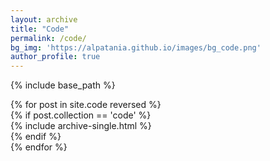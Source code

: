 ```yaml
---
layout: archive
title: "Code"
permalink: /code/
bg_img: 'https://alpatania.github.io/images/bg_code.png'
author_profile: true
---
```


{% include base_path %}

{% for post in site.code reversed %}  
  {% if post.collection == 'code' %}  
    {% include archive-single.html %}  
  {% endif %}  
{% endfor %}  
